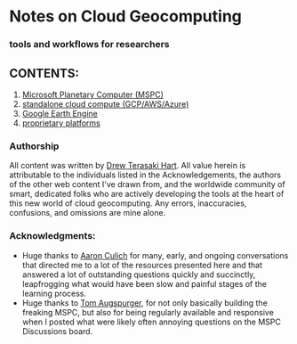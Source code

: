 # Notes on Cloud Geocomputing
### tools and workflows for researchers

## CONTENTS:
1. [Microsoft Planetary Computer (MSPC)](mspc/mspc.md)
2. [standalone cloud compute (GCP/AWS/Azure)](gcp_aws_azure/gcp_azure_aws.md)
3. [Google Earth Engine](gee/gee.md)
4. [proprietary platforms](proprietary/proprietary.md)


### Authorship
All content was written by [Drew Terasaki Hart](mailto:drew.terasaki.hart@gmail.com).
All value herein is attributable to the individuals listed in the Acknowledgements,
the authors of the other web content I've drawn from, and the worldwide community of smart,
dedicated folks who are actively developing the tools at the heart
of this new world of cloud geocomputing.
Any errors, inaccuracies, confusions, and omissions are mine alone.


### Acknowledgments:
- Huge thanks to [Aaron Culich](https://dlab.berkeley.edu/people/aaron-culich) for many, early, and ongoing conversations that directed me to a lot of the resources presented here and that answered a lot of outstanding questions quickly and succinctly, leapfrogging what would have been slow and painful stages of the learning process.
- Huge thanks to [Tom Augspurger](http://tomaugspurger.net/about/), for not only basically building the freaking MSPC, but also for being regularly available and responsive when I posted what were likely often annoying questions on the MSPC Discussions board.


